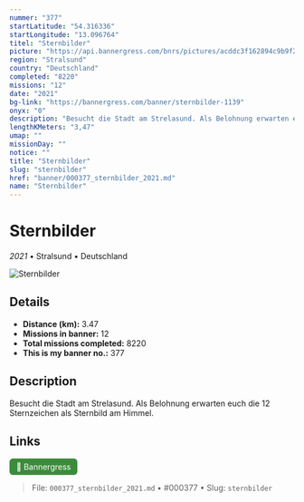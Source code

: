 ```yaml
---
nummer: "377"
startLatitude: "54.316336"
startLongitude: "13.096764"
titel: "Sternbilder"
picture: "https://api.bannergress.com/bnrs/pictures/acddc3f162894c9b9f2756e03c67c5c3"
region: "Stralsund"
country: "Deutschland"
completed: "8220"
missions: "12"
date: "2021"
bg-link: "https://bannergress.com/banner/sternbilder-1139"
onyx: "0"
description: "Besucht die Stadt am Strelasund. Als Belohnung erwarten euch die 12 Sternzeichen als Sternbild am Himmel."
lengthKMeters: "3,47"
umap: ""
missionDay: ""
notice: ""
title: "Sternbilder"
slug: "sternbilder"
href: "banner/000377_sternbilder_2021.md"
name: "Sternbilder"
---
```

# Sternbilder

*2021* • Stralsund • Deutschland

![Sternbilder](https://api.bannergress.com/bnrs/pictures/acddc3f162894c9b9f2756e03c67c5c3)



## Details
- **Distance (km):** 3.47
- **Missions in banner:** 12
- **Total missions completed:** 8220
- **This is my banner no.:** 377



## Description
Besucht die Stadt am Strelasund. Als Belohnung erwarten euch die 12 Sternzeichen als Sternbild am Himmel.



## Links
<a href="https://bannergress.com/banner/sternbilder-1139" target="_blank" style="display:inline-block;margin-right:8px;padding:6px 12px;background:#3c8b3c;color:#fff;text-decoration:none;border-radius:6px;">🔗 Bannergress</a>



> File: `000377_sternbilder_2021.md`
> • #000377
> • Slug: `sternbilder`
